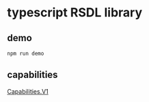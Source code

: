 # typescript RSDL library

## demo

```bash
npm run demo
```



## capabilities

[Capabilities.V1](https://github.com/oasis-tcs/odata-vocabularies/blob/main/vocabularies/Org.OData.Capabilities.V1.md)